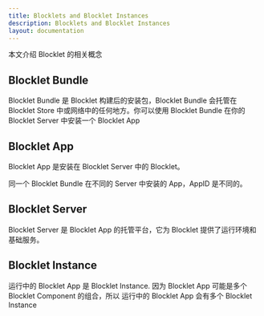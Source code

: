 ```yaml
---
title: Blocklets and Blocklet Instances
description: Blocklets and Blocklet Instances
layout: documentation
---
```


本文介绍 Blocklet 的相关概念

## Blocklet Bundle

Blocklet Bundle 是 Blocklet 构建后的安装包，Blocklet Bundle 会托管在 Blocklet Store 中或网络中的任何地方。你可以使用 Blocklet Bundle 在你的 Blocklet Server 中安装一个 Blocklet App

## Blocklet App

Blocklet App 是安装在 Blocklet Server 中的 Blocklet。

同一个 Blocklet Bundle 在不同的 Server 中安装的 App，AppID 是不同的。

## Blocklet Server

Blocklet Server 是 Blocklet App 的托管平台，它为 Blocklet 提供了运行环境和基础服务。

## Blocklet Instance

运行中的 Blocklet App 是 Blocklet Instance. 因为 Blocklet App 可能是多个 Blocklet Component 的组合，所以 运行中的 Blocklet App 会有多个 Blocklet Instance
